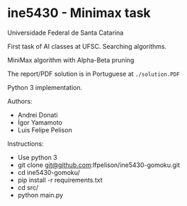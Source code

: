 # ine5430 - Minimax task
Universidade Federal de Santa Catarina

First task of AI classes at UFSC. Searching algorithms.

MiniMax algorithm with Alpha-Beta pruning

The report/PDF solution is in Portuguese at `./solution.PDF`

Python 3 implementation.

Authors:
- Andrei Donati
- Ígor Yamamoto
- Luis Felipe Pelison

Instructions:
- Use python 3
- git clone git@github.com:lfpelison/ine5430-gomoku.git
- cd ine5430-gomoku/
- pip install -r requirements.txt
- cd src/
- python main.py
